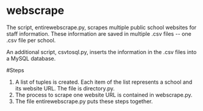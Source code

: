 # webscrape
The script, entirewebscrape.py, scrapes multiple public school websites for staff information.
These information are saved in multiple .csv files -- one .csv file per school.

An additional script, csvtosql.py, inserts the information in the .csv files into a MySQL database.

#Steps
1. A list of tuples is created. Each item of the list represents a school and its website URL. The file is directory.py.
2. The process to scrape one website URL is contained in webscrape.py.
3. The file entirewebscrape.py puts these steps together.
